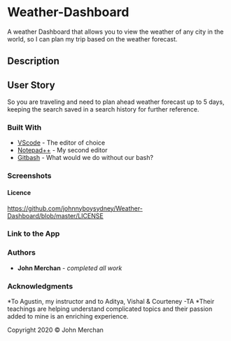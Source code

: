 # Weather-Dashboard
A weather Dashboard that allows you to view the weather of any city in the world, so I can plan my trip based on the weather forecast.

## Description


## User Story
So you are traveling and need to plan ahead weather forecast up to 5 days, keeping the search saved in a search history for further reference.


### Built With

* [VScode](https://code.visualstudio.com/) - The editor of choice
* [Notepad++](https://notepad-plus-plus.org/) - My second editor
* [Gitbash](https://gitforwindows.org/) - What would we do without our bash?

### Screenshots


#### Licence
https://github.com/johnnyboysydney/Weather-Dashboard/blob/master/LICENSE

### Link to the App


### Authors

* **John Merchan** - *completed all work*

### Acknowledgments
*To Agustin, my instructor and to Aditya, Vishal & Courteney -TA
*Their teachings are helping understand complicated topics and their passion added to mine is an enriching experience.

Copyright 2020 &copy; John Merchan